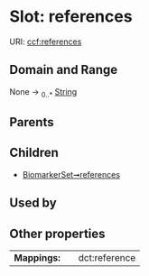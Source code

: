 
# Slot: references



URI: [ccf:references](http://purl.org/ccf/references)


## Domain and Range

None &#8594;  <sub>0..\*</sub> [String](types/String.md)

## Parents


## Children

 *  [BiomarkerSet➞references](BiomarkerSet_references.md)

## Used by


## Other properties

|  |  |  |
| --- | --- | --- |
| **Mappings:** | | dct:reference |